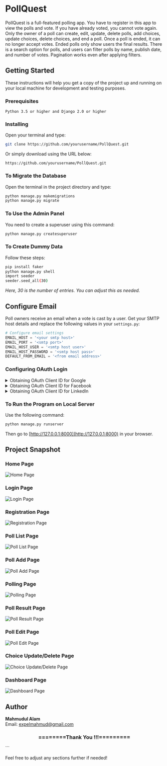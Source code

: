 
# PollQuest

PollQuest is a full-featured polling app. You have to register in this app to view the polls and vote. If you have already voted, you cannot vote again. Only the owner of a poll can create, edit, update, delete polls, add choices, update choices, delete choices, and end a poll. Once a poll is ended, it can no longer accept votes. Ended polls only show users the final results. There is a search option for polls, and users can filter polls by name, publish date, and number of votes. Pagination works even after applying filters.

## Getting Started

These instructions will help you get a copy of the project up and running on your local machine for development and testing purposes.

### Prerequisites

```text
Python 3.5 or higher and Django 2.0 or higher
```

### Installing

Open your terminal and type:

```bash
git clone https://github.com/yourusername/PollQuest.git
```

Or simply download using the URL below:

```text
https://github.com/yourusername/PollQuest.git
```

### To Migrate the Database

Open the terminal in the project directory and type:

```bash
python manage.py makemigrations
python manage.py migrate
```

### To Use the Admin Panel

You need to create a superuser using this command:

```bash
python manage.py createsuperuser
```

### To Create Dummy Data

Follow these steps:

```bash
pip install faker
python manage.py shell
import seeder
seeder.seed_all(30)
```

*Here, 30 is the number of entries. You can adjust this as needed.*

## Configure Email

Poll owners receive an email when a vote is cast by a user. Get your SMTP host details and replace the following values in your `settings.py`:

```python
# Configure email settings
EMAIL_HOST = '<your smtp host>'
EMAIL_PORT = '<smtp port>'
EMAIL_HOST_USER = '<smtp host user>'
EMAIL_HOST_PASSWORD = '<smtp host pass>'
DEFAULT_FROM_EMAIL = '<from email address>'
```

### Configuring OAuth Login

<details>
<summary>Obtaining OAuth Client ID for Google</summary>

1. **Go to the Google Cloud Console:**
   - Navigate to [Google Cloud Console](https://console.cloud.google.com/).
   - Sign in with your Google account.

2. **Create a new project:**
   - Click on the project dropdown menu at the top of the page.
   - Click on "New Project" and follow the prompts to create a new project.

3. **Enable the Google Identity service:**
   - Navigate to "APIs & Services" > "Dashboard."
   - Click on "Enable APIs and Services."
   - Search for "Google Identity" and enable it.

4. **Create OAuth consent screen:**
   - Navigate to "APIs & Services" > "OAuth consent screen."
   - Fill in the required fields and save.

5. **Create OAuth credentials:**
   - Navigate to "APIs & Services" > "Credentials."
   - Click on "Create Credentials" > "OAuth client ID."
   - Select "Web application" and add authorized redirect URIs: `http://127.0.0.1:8000/complete/google-oauth2/`.
   - Click "Create."

6. **Copy the client ID and client secret:**
   - Update the following variables in `settings.py`:

   ```python
   SOCIAL_AUTH_GOOGLE_OAUTH2_KEY = 'your-client-id'
   SOCIAL_AUTH_GOOGLE_OAUTH2_SECRET = 'your-client-secret'
   ```

For detailed instructions, refer to Google's documentation on [OAuth 2.0](https://developers.google.com/identity/protocols/oauth2).
</details>

<details>
<summary>Obtaining OAuth Client ID for Facebook</summary>

1. **Create a Facebook App:**
   - Go to [Facebook Developers](https://developers.facebook.com/) and log in.
   - Click on "My Apps" and then "Create App".
   - Fill in the required information.

2. **Configure Basic Settings:**
   - Go to Settings > Basic.
   - Add a platform (select Website) and enter your site URL: `http://127.0.0.1:8000/complete/facebook/`.
   - Save your changes.

3. **Get App ID and App Secret:**
   - Update the following settings in your `settings.py`:

   ```python
   SOCIAL_AUTH_FACEBOOK_OAUTH2_KEY = 'your-client-id'
   SOCIAL_AUTH_FACEBOOK_OAUTH2_SECRET = 'your-client-secret'
   ```
</details>

<details>
<summary>Obtaining OAuth Client ID for LinkedIn</summary>

1. **Create a LinkedIn App:**
   - Go to the [LinkedIn Developer Portal](https://www.linkedin.com/developers/) and sign in.
   - Click on "Create App" and fill in the required details.
   - Add the callback URL for your Django app: `http://127.0.0.1:8000/complete/linkedin/`.

2. **Configure Django Settings:**
   - Update the following settings in `settings.py`:

   ```python
   SOCIAL_AUTH_LINKEDIN_OAUTH2_KEY = 'your-client-id'
   SOCIAL_AUTH_LINKEDIN_OAUTH2_SECRET = 'your-client-secret'
   ```
</details>

### To Run the Program on Local Server

Use the following command:

```bash
python manage.py runserver
```

Then go to [http://127.0.0.1:8000](http://127.0.0.1:8000) in your browser.

## Project Snapshot

### Home Page
![Home Page](https://user-images.githubusercontent.com/19981097/51409444-0e40a600-1b8c-11e9-9ab0-27d759db8973.jpg)

### Login Page
![Login Page](https://user-images.githubusercontent.com/19981097/51409509-36c8a000-1b8c-11e9-845a-65b49262aa53.png)

### Registration Page
![Registration Page](https://user-images.githubusercontent.com/19981097/51409562-5cee4000-1b8c-11e9-82f6-1aa2df159528.png)

### Poll List Page
![Poll List Page](https://user-images.githubusercontent.com/19981097/51409728-d423d400-1b8c-11e9-8903-4c08ba64512e.png)

### Poll Add Page
![Poll Add Page](https://user-images.githubusercontent.com/19981097/51409796-fe759180-1b8c-11e9-941b-c1202956cca4.png)

### Polling Page
![Polling Page](https://user-images.githubusercontent.com/19981097/51409843-1e0cba00-1b8d-11e9-9109-cceb79a6a623.png)

### Poll Result Page
![Poll Result Page](https://user-images.githubusercontent.com/19981097/51409932-60ce9200-1b8d-11e9-9c83-c59ba498ca8b.png)

### Poll Edit Page
![Poll Edit Page](https://user-images.githubusercontent.com/19981097/51410008-92dff400-1b8d-11e9-8172-c228e4b60e28.png)

### Choice Update/Delete Page
![Choice Update/Delete Page](https://user-images.githubusercontent.com/19981097/51410442-dc7d0e80-1b8e-11e9-8f8e-18e6d7bb70fb.png)

### Dashboard Page
![Dashboard Page](https://github.com/devmahmud/Django-Poll-App/assets/17628879/46bd5f4d-b236-44c4-8636-2e171e2173e5)

## Author
**Mahmudul Alam**  
Email: expelmahmud@gmail.com

<div align="center">
    <h3>========Thank You !!!=========</h3>
</div>
```

Feel free to adjust any sections further if needed!
